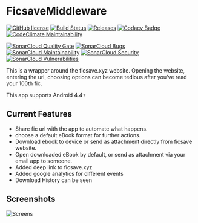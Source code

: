 # FicsaveMiddleware

[![GitHub license](https://img.shields.io/github/license/xRahul/FicsaveMiddleware.svg)](https://github.com/xRahul/FicsaveMiddleware/blob/master/License.txt)
[![Build Status](https://travis-ci.org/xRahul/FicsaveMiddleware.svg?branch=master)](https://travis-ci.org/xRahul/FicsaveMiddleware)
[![Releases](https://img.shields.io/github/release/xRahul/FicsaveMiddleware.svg)](https://github.com/xRahul/FicsaveMiddleware/releases/latest)
[![Codacy Badge](https://api.codacy.com/project/badge/Grade/656060bf06df488ab62d12c5814ec024)](https://www.codacy.com/app/xRahul/FicsaveMiddleware)
[![CodeClimate Maintainability](https://api.codeclimate.com/v1/badges/9cb40490a0f78716af81/maintainability)](https://codeclimate.com/github/xRahul/FicsaveMiddleware/maintainability)

[![SonarCloud Quality Gate](https://sonarcloud.io/api/project_badges/measure?project=FicsaveMiddleware%3Aapp&metric=alert_status)](https://sonarcloud.io/dashboard?id=FicsaveMiddleware%3Aapp)
[![SonarCloud Bugs](https://sonarcloud.io/api/project_badges/measure?project=FicsaveMiddleware%3Aapp&metric=bugs)](https://sonarcloud.io/dashboard?id=FicsaveMiddleware%3Aapp)
[![SonarCloud Maintainability](https://sonarcloud.io/api/project_badges/measure?project=FicsaveMiddleware%3Aapp&metric=sqale_rating)](https://sonarcloud.io/dashboard?id=FicsaveMiddleware%3Aapp)
[![SonarCloud Security](https://sonarcloud.io/api/project_badges/measure?project=FicsaveMiddleware%3Aapp&metric=security_rating)](https://sonarcloud.io/dashboard?id=FicsaveMiddleware%3Aapp)
[![SonarCloud Vulnerabilities](https://sonarcloud.io/api/project_badges/measure?project=FicsaveMiddleware%3Aapp&metric=vulnerabilities)](https://sonarcloud.io/dashboard?id=FicsaveMiddleware%3Aapp)


This is a wrapper around the ficsave.xyz website. 
Opening the website, entering the url, choosing options can become tedious after you've read your 100th fic.

This app supports Android 4.4+


## Current Features
* Share fic url with the app to automate what happens.
* choose a default eBook format for further actions.
* Download ebook to device or send as attachment directly from ficsave website.
* Open downloaded eBook by default, or send as attachment via your email app to someone.
* Added deep link to ficsave.xyz
* Added google analytics for different events
* Download History can be seen

## Screenshots

![Screens](https://github.com/xRahul/FicsaveMiddleware/raw/master/Screenshots/screens.jpg) 
